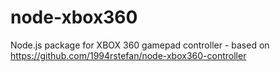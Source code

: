 # node-xbox360
Node.js package for XBOX 360 gamepad controller - based on https://github.com/1994rstefan/node-xbox360-controller
